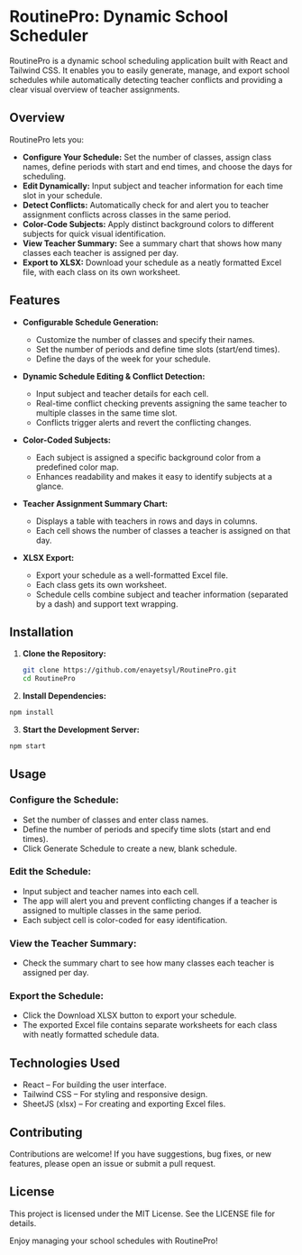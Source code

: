 # RoutinePro: Dynamic School Scheduler

RoutinePro is a dynamic school scheduling application built with React and Tailwind CSS. It enables you to easily generate, manage, and export school schedules while automatically detecting teacher conflicts and providing a clear visual overview of teacher assignments.

## Overview

RoutinePro lets you:
- **Configure Your Schedule:** Set the number of classes, assign class names, define periods with start and end times, and choose the days for scheduling.
- **Edit Dynamically:** Input subject and teacher information for each time slot in your schedule.
- **Detect Conflicts:** Automatically check for and alert you to teacher assignment conflicts across classes in the same period.
- **Color-Code Subjects:** Apply distinct background colors to different subjects for quick visual identification.
- **View Teacher Summary:** See a summary chart that shows how many classes each teacher is assigned per day.
- **Export to XLSX:** Download your schedule as a neatly formatted Excel file, with each class on its own worksheet.

## Features

- **Configurable Schedule Generation:**
  - Customize the number of classes and specify their names.
  - Set the number of periods and define time slots (start/end times).
  - Define the days of the week for your schedule.

- **Dynamic Schedule Editing & Conflict Detection:**
  - Input subject and teacher details for each cell.
  - Real-time conflict checking prevents assigning the same teacher to multiple classes in the same time slot.
  - Conflicts trigger alerts and revert the conflicting changes.

- **Color-Coded Subjects:**
  - Each subject is assigned a specific background color from a predefined color map.
  - Enhances readability and makes it easy to identify subjects at a glance.

- **Teacher Assignment Summary Chart:**
  - Displays a table with teachers in rows and days in columns.
  - Each cell shows the number of classes a teacher is assigned on that day.

- **XLSX Export:**
  - Export your schedule as a well-formatted Excel file.
  - Each class gets its own worksheet.
  - Schedule cells combine subject and teacher information (separated by a dash) and support text wrapping.

## Installation

1. **Clone the Repository:**

   ```bash
   git clone https://github.com/enayetsyl/RoutinePro.git
   cd RoutinePro
   ```

2. **Install Dependencies:**

```bash
npm install
```

3. **Start the Development Server:**

```bash
npm start
```

## Usage

### Configure the Schedule:

- Set the number of classes and enter class names.
- Define the number of periods and specify time slots (start and end times).
- Click Generate Schedule to create a new, blank schedule.

### Edit the Schedule:

- Input subject and teacher names into each cell.
- The app will alert you and prevent conflicting changes if a teacher is assigned to multiple classes in the same period.
- Each subject cell is color-coded for easy identification.

### View the Teacher Summary:

- Check the summary chart to see how many classes each teacher is assigned per day.

### Export the Schedule:

- Click the Download XLSX button to export your schedule.
- The exported Excel file contains separate worksheets for each class with neatly formatted schedule data.

## Technologies Used
- React – For building the user interface.
- Tailwind CSS – For styling and responsive design.
- SheetJS (xlsx) – For creating and exporting Excel files.

## Contributing
Contributions are welcome! If you have suggestions, bug fixes, or new features, please open an issue or submit a pull request.

## License
This project is licensed under the MIT License. See the LICENSE file for details.

Enjoy managing your school schedules with RoutinePro!




